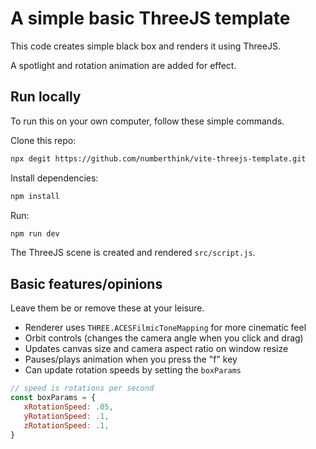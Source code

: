 # A simple basic ThreeJS template

This code creates simple black box and renders it using ThreeJS. 

A spotlight and rotation animation are added for effect.

## Run locally

To run this on your own computer, follow these simple commands. 

Clone this repo:
```bash
npx degit https://github.com/numberthink/vite-threejs-template.git
```

Install dependencies:
```bash
npm install
```

Run:
```bash
npm run dev
```

The ThreeJS scene is created and rendered `src/script.js`. 

## Basic features/opinions

Leave them be or remove these at your leisure.

 - Renderer uses `THREE.ACESFilmicToneMapping` for more cinematic feel
 - Orbit controls (changes the camera angle when you click and drag)
 - Updates canvas size and camera aspect ratio on window resize
 - Pauses/plays animation when you press the "f" key
 - Can update rotation speeds by setting the `boxParams`

 ```js
 // speed is rotations per second
const boxParams = {
    xRotationSpeed: .05,
    yRotationSpeed: .1,
    zRotationSpeed: .1,
}
 ```

